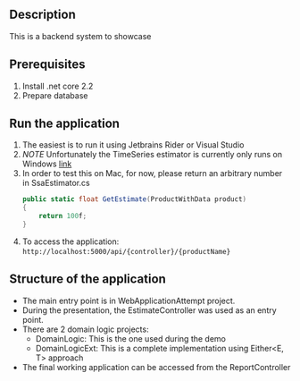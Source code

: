 ## Description
This is a backend system to showcase 

## Prerequisites
1. Install .net core 2.2
2. Prepare database 

## Run the application
1. The easiest is to run it using Jetbrains Rider or Visual Studio
2. *NOTE* Unfortunately the TimeSeries estimator is currently only runs on Windows [link](https://github.com/dotnet/machinelearning/issues/3903)
3. In order to test this on Mac, for now, please return an arbitrary number in SsaEstimator.cs
    ```c#
    public static float GetEstimate(ProductWithData product)
    {
        return 100f;
    }
    ```
4. To access the application: `http://localhost:5000/api/{controller}/{productName}`  

## Structure of the application
- The main entry point is in WebApplicationAttempt project. 
- During the presentation, the EstimateController was used as an entry point.
- There are 2 domain logic projects: 
  - DomainLogic: This is the one used during the demo
  - DomainLogicExt: This is a complete implementation using Either<E, T> approach
- The final working application can be accessed from the ReportController